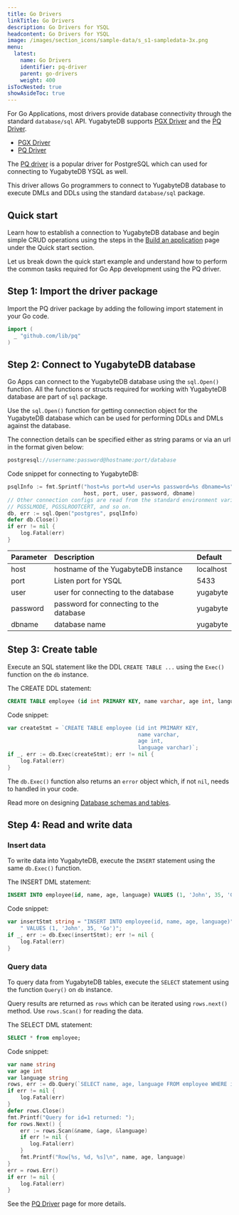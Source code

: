```yaml
---
title: Go Drivers
linkTitle: Go Drivers
description: Go Drivers for YSQL
headcontent: Go Drivers for YSQL
image: /images/section_icons/sample-data/s_s1-sampledata-3x.png
menu:
  latest:
    name: Go Drivers
    identifier: pq-driver
    parent: go-drivers
    weight: 400
isTocNested: true
showAsideToc: true
---
```


For Go Applications, most drivers provide database connectivity through the standard `database/sql`
API. YugabyteDB supports [PGX Driver](https://github.com/jackc/pgx) and the
[PQ Driver](https://github.com/lib/pq).

<ul class="nav nav-tabs-alt nav-tabs-yb">

  <li >
    <a href="/latest/drivers-orms/go/pgx/" class="nav-link">
      <i class="icon-postgres" aria-hidden="true"></i>
      PGX Driver
    </a>
  </li>

  <li >
    <a href="/latest/drivers-orms/go/pq/" class="nav-link active">
      <i class="icon-postgres" aria-hidden="true"></i>
      PQ Driver
    </a>
  </li>

</ul>

The [PQ driver](https://github.com/lib/pq/) is a popular driver for PostgreSQL which can used for connecting to YugabyteDB YSQL as well.

This driver allows Go programmers to connect to YugabyteDB database to execute DMLs and DDLs using
the standard `database/sql` package.

## Quick start

Learn how to establish a connection to YugabyteDB database and begin simple CRUD operations using
the steps in the [Build an application](../../../quick-start/build-apps/go/ysql-pq) page under the
Quick start section.

Let us break down the quick start example and understand how to perform the common tasks required
for Go App development using the PQ driver.

## Step 1: Import the driver package

Import the PQ driver package by adding the following import statement in your Go code.

```go
import (
  _ "github.com/lib/pq"
)
```

## Step 2: Connect to YugabyteDB database

Go Apps can connect to the YugabyteDB database using the `sql.Open()` function.
All the functions or structs required for working with YugabyteDB database are part of `sql` package.

Use the `sql.Open()` function for getting connection object for the YugabyteDB database which can be
used for performing DDLs and DMLs against the database.

The connection details can be specified either as string params or via an url in the format given below:

```go
postgresql://username:password@hostname:port/database
```

Code snippet for connecting to YugabyteDB:

```go
psqlInfo := fmt.Sprintf("host=%s port=%d user=%s password=%s dbname=%s",
                        host, port, user, password, dbname)
// Other connection configs are read from the standard environment variables:
// PGSSLMODE, PGSSLROOTCERT, and so on.
db, err := sql.Open("postgres", psqlInfo)
defer db.Close()
if err != nil {
    log.Fatal(err)
}
```

| Parameter | Description | Default |
| :---------- | :---------- | :------ |
| host  | hostname of the YugabyteDB instance | localhost
| port |  Listen port for YSQL | 5433
| user | user for connecting to the database | yugabyte
| password | password for connecting to the database | yugabyte
| dbname | database name | yugabyte

## Step 3: Create table

Execute an SQL statement like the DDL `CREATE TABLE ...` using the `Exec()` function on the `db`
instance.

The CREATE DDL statement:

```sql
CREATE TABLE employee (id int PRIMARY KEY, name varchar, age int, language varchar)
```

Code snippet:

```go
var createStmt = `CREATE TABLE employee (id int PRIMARY KEY,
                                         name varchar,
                                         age int,
                                         language varchar)`;
if _, err := db.Exec(createStmt); err != nil {
    log.Fatal(err)
}
```

The `db.Exec()` function also returns an `error` object which, if not `nil`, needs to handled in
your code.

Read more on designing [Database schemas and tables](../../../explore/ysql-language-features/databases-schemas-tables/).

## Step 4: Read and write data

### Insert data

To write data into YugabyteDB, execute the `INSERT` statement using the same `db.Exec()` function.

The INSERT DML statement:

```sql
INSERT INTO employee(id, name, age, language) VALUES (1, 'John', 35, 'Go')
```

Code snippet:

```go
var insertStmt string = "INSERT INTO employee(id, name, age, language)" +
    " VALUES (1, 'John', 35, 'Go')";
if _, err := db.Exec(insertStmt); err != nil {
    log.Fatal(err)
}
```

### Query data

To query data from YugabyteDB tables, execute the `SELECT` statement using the function
`Query()` on `db` instance.

Query results are returned as `rows` which can be iterated using `rows.next()` method.
Use `rows.Scan()` for reading the data.

The SELECT DML statement:

```sql
SELECT * from employee;
```

Code snippet:

```go
var name string
var age int
var language string
rows, err := db.Query(`SELECT name, age, language FROM employee WHERE id = 1`)
if err != nil {
    log.Fatal(err)
}
defer rows.Close()
fmt.Printf("Query for id=1 returned: ");
for rows.Next() {
    err := rows.Scan(&name, &age, &language)
    if err != nil {
       log.Fatal(err)
    }
    fmt.Printf("Row[%s, %d, %s]\n", name, age, language)
}
err = rows.Err()
if err != nil {
    log.Fatal(err)
}
```

See the [PQ Driver](../../../reference/drivers/go/pq-reference/) page for more details.
